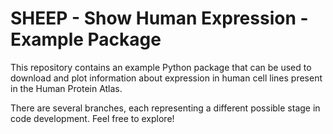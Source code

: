 # SHEEP - Show Human Expression - Example Package

This repository contains an example Python package that can be used
to download and plot information about expression in human cell lines
present in the Human Protein Atlas.

There are several branches, each representing a different possible
stage in code development. Feel free to explore!